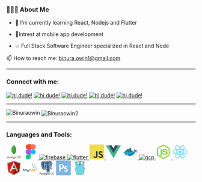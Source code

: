 ### 👨🏻‍💻 About Me 

- :construction_worker: I’m currently learning React, Nodejs and Flutter
- :iphone:Intrest at mobile app development

- :boom: Full Stack Software Engineer specialized in React and Node


📫 How to reach me: binura.owin1@gmail.com

<hr>
<p align="center">
<h3 align="left">Connect with me:</h3>
<a href="https://www.linkedin.com/in/binura-owin-a7bb70187/" target="blank"><img align="center"
        src="https://cdn.jsdelivr.net/npm/simple-icons@3.0.1/icons/linkedin.svg" alt="hi,dude!"
        height="30" width="40" /></a>
<a href="https://dev.to/binuraowin" target="blank"><img align="center"
        src="https://cdn.jsdelivr.net/npm/simple-icons@3.0.1/icons/dev-dot-to.svg" alt="hi,dude!" height="30"
        width="40" /></a>
<a href="https://stackoverflow.com/users/11974940/binura" target="blank"><img align="center"
        src="https://cdn.jsdelivr.net/npm/simple-icons@3.0.1/icons/stackoverflow.svg"
        alt="hi,dude!" height="30" width="40" /></a>
<a href="https://www.instagram.com/binuraowin/?hl=en" target="blank"><img align="center"
        src="https://cdn.jsdelivr.net/npm/simple-icons@3.0.1/icons/instagram.svg" alt="hi,dude!" height="30"
        width="40" /></a>
        <a href="https://www.facebook.com/binura.owin.7/" target="blank"><img align="center"
        src="https://cdn.jsdelivr.net/npm/simple-icons@3.0.1/icons/facebook.svg" alt="hi,dude!" height="30"
        width="40" /></a>
</p>




<hr>
<p><img align="left" src="https://github-readme-stats.vercel.app/api/top-langs/?username=Binuraowin&hide=Python,PHP,CSS&layout=compact&theme=midnight-purple" alt="Binuraowin" /></p>
<p>&nbsp;<img align="center" src="https://github-readme-stats.vercel.app/api?username=Binuraowin&show_icons=true&theme=midnight-purple" alt="Binuraowin2" /></p>




<hr>
<h3 align="left">Languages and Tools:</h3>
<p align="left">    <a  target="_blank"> <img
            src="https://github.com/devicons/devicon/blob/master/icons/mongodb/mongodb-original-wordmark.svg" alt="mongodb"
            width="40" height="40" /> 
        <a href="https://www.figma.com/login" target="_blank"> <img
            src="https://github.com/devicons/devicon/blob/master/icons/figma/figma-original.svg" alt="figma"
            width="40" height="40" /> </a><a href="https://firebase.google.com/" target="_blank"> <img
            src="https://www.vectorlogo.zone/logos/firebase/firebase-icon.svg" alt="firebase" width="40" height="40" />
    </a> <a href="https://flutter.dev" target="_blank"> <img
            src="https://www.vectorlogo.zone/logos/flutterio/flutterio-icon.svg" alt="flutter" width="40" height="40" />
    </a> <a href="https://developer.mozilla.org/en-US/docs/Web/JavaScript"
        target="_blank">  
        <img
            src="https://github.com/devicons/devicon/blob/master/icons/javascript/javascript-original.svg"
            alt="javascript" width="40" height="40" />
        </a>
        <img
            src="https://github.com/devicons/devicon/blob/master/icons/vuejs/vuejs-original.svg" alt="VUE"
            width="40" height="40" /> </a> <a href="https://www.adobe.com/in/products/illustrator.html" target="_blank">
        <img src="https://github.com/devicons/devicon/blob/master/icons/docker/docker-original.svg" alt="docker"
            width="40" height="40" /> </a> 
              <a href="https://cloud.google.com" target="_blank"> <img
            src="https://www.vectorlogo.zone/logos/google_cloud/google_cloud-icon.svg" alt="gcp" width="40"
            height="40" /> </a> <a href="https://www.w3.org/html/" target="_blank"> 
        <a href="https://nodejs.org/en/docs/guides/nodejs-docker-webapp/" target="_blank"> <img
            src="https://github.com/devicons/devicon/blob/master/icons/nodejs/nodejs-original.svg" alt="nodejs"
            width="40" height="40" /> 
                 <a  target="_blank"> <img
            src="https://github.com/devicons/devicon/blob/master/icons/react/react-original.svg" alt="react"
            width="40" height="40" /> 
                          <a  target="_blank"> <img
            src="https://github.com/devicons/devicon/blob/master/icons/angularjs/angularjs-original.svg" alt="angular"
            width="40" height="40" /> 
                                  <a  target="_blank"> <img
            src="https://github.com/devicons/devicon/blob/master/icons/mysql/mysql-original-wordmark.svg" alt="Mysql"
            width="40" height="40" /> 
                                   <a  target="_blank"> <img
            src="https://github.com/devicons/devicon/blob/master/icons/postgresql/postgresql-original-wordmark.svg" alt="Postgessql"
            width="40" height="40" /> 
                             <a  target="_blank"> <img
            src="https://github.com/devicons/devicon/blob/master/icons/photoshop/photoshop-plain.svg" alt="Photoshop"
            width="40" height="40" /> 
                             <a  target="_blank"> <img
            src="https://github.com/devicons/devicon/blob/master/icons/go/go-original.svg" alt="go"
            width="40" height="40" /> 
                          </p>






<!--
**Binuraowin/Binuraowin** is a ✨ _special_ ✨ repository because its `README.md` (this file) appears on your GitHub profile.

Here are some ideas to get you started:

- 🔭 I’m currently working on ...
- 🌱 I’m currently learning ...
- 👯 I’m looking to collaborate on ...
- 🤔 I’m looking for help with ...
- 💬 Ask me about ...
- 📫 How to reach me: ...
- 😄 Pronouns: ...
- ⚡ Fun fact: ...
-->
